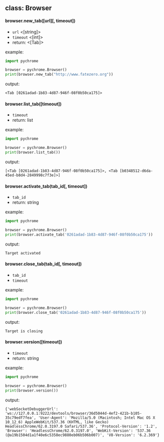 ## class: Browser

#### browser.new_tab([url][, timeout])
- `url` <[string]>
- `timeout` <[int]>
- return: <[Tab]>

example:
```python
import pychrome

browser = pychrome.Browser()
print(browser.new_tab("http://www.fatezero.org"))
```

output:
```
<Tab [0261adad-1b83-4d87-946f-08f0b50ca175]>
```

#### browser.list_tab([timeout])
- `timeout`
- return: list

example:
```python
import pychrome

browser = pychrome.Browser()
print(browser.list_tab())
```

output:
```
[<Tab [0261adad-1b83-4d87-946f-08f0b50ca175]>, <Tab [b0348512-d6da-45ed-b8d4-2849998c7f3e]>]
```

#### browser.activate_tab(tab_id[, timeout])
- `tab_id`
- return: string

example:
```python
import pychrome

browser = pychrome.Browser()
print(browser.activate_tab('0261adad-1b83-4d87-946f-08f0b50ca175'))
```

output:
```
Target activated
```

#### browser.close_tab(tab_id[, timeout])
- `tab_id`
- `timeout`

example:
```python
import pychrome

browser = pychrome.Browser()
print(browser.close_tab('0261adad-1b83-4d87-946f-08f0b50ca175'))
```

output:
```
Target is closing
```

#### browser.version([timeout])
- `timeout`
- return: string

example:
```python
import pychrome

browser = pychrome.Browser()
print(browser.version())
```

output:
```
{'webSocketDebuggerUrl': 'ws://127.0.0.1:9222/devtools/browser/36d5044d-4ef2-421b-b105-35c79edf7fea', 'User-Agent': 'Mozilla/5.0 (Macintosh; Intel Mac OS X 10_12_6) AppleWebKit/537.36 (KHTML, like Gecko) HeadlessChrome/62.0.3197.0 Safari/537.36', 'Protocol-Version': '1.2', 'Browser': 'HeadlessChrome/62.0.3197.0', 'WebKit-Version': '537.36 (@a19b1504d1a1f40e6c5358ec9880eb06b506b007)', 'V8-Version': '6.2.369'}
```
